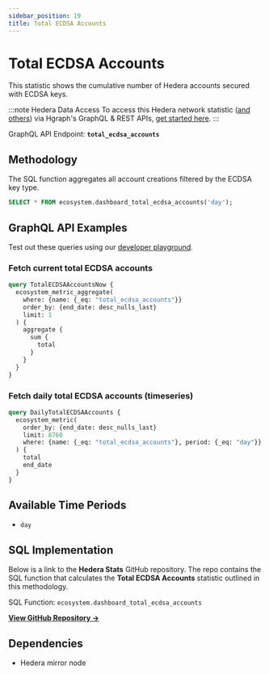 ```yaml
---
sidebar_position: 19
title: Total ECDSA Accounts
---
```


# Total ECDSA Accounts

This statistic shows the cumulative number of Hedera accounts secured with ECDSA keys.

:::note Hedera Data Access
To access this Hedera network statistic ([and others](/category/hedera-stats/)) via Hgraph's GraphQL & REST APIs, [get started here](https://www.hgraph.com/hedera).
:::

GraphQL API Endpoint: **`total_ecdsa_accounts`**

## Methodology

The SQL function aggregates all account creations filtered by the ECDSA key type.

```sql
SELECT * FROM ecosystem.dashboard_total_ecdsa_accounts('day');
```

## GraphQL API Examples

Test out these queries using our [developer playground](https://dashboard.hgraph.com).

### Fetch current total ECDSA accounts

```graphql
query TotalECDSAAccountsNow {
  ecosystem_metric_aggregate(
    where: {name: {_eq: "total_ecdsa_accounts"}}
    order_by: {end_date: desc_nulls_last}
    limit: 1
  ) {
    aggregate {
      sum {
        total
      }
    }
  }
}
```

### Fetch daily total ECDSA accounts (timeseries)

```graphql
query DailyTotalECDSAAccounts {
  ecosystem_metric(
    order_by: {end_date: desc_nulls_last}
    limit: 8760
    where: {name: {_eq: "total_ecdsa_accounts"}, period: {_eq: "day"}}
  ) {
    total
    end_date
  }
}
```

## Available Time Periods

- `day`

## SQL Implementation

Below is a link to the **Hedera Stats** GitHub repository. The repo contains the SQL function that calculates the **Total ECDSA Accounts** statistic outlined in this methodology.

SQL Function: `ecosystem.dashboard_total_ecdsa_accounts`

**[View GitHub Repository →](https://github.com/hgraph-io/hedera-stats)**

## Dependencies
* Hedera mirror node
